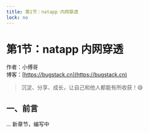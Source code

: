 ```yaml
---
title: 第1节：natapp 内网穿透
lock: no
---
```


# 第1节：natapp 内网穿透

作者：小傅哥
<br/>博客：[https://bugstack.cn](https://bugstack.cn)

> 沉淀、分享、成长，让自己和他人都能有所收获！😄

## 一、前言

... 新章节，编写中